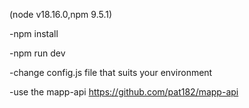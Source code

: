 (node v18.16.0,npm 9.5.1)

-npm install

-npm run dev

-change config.js file that suits your environment

-use the mapp-api https://github.com/pat182/mapp-api
